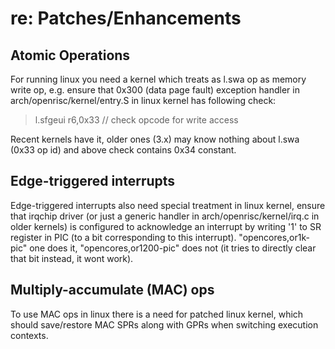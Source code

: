 # re: Patches/Enhancements

## Atomic Operations
For running linux you need a kernel which treats as l.swa op as memory write op,
e.g. ensure that 0x300 (data page fault) exception handler in arch/openrisc/kernel/entry.S in linux kernel has following check:

> l.sfgeui r6,0x33                   // check opcode for write access

Recent kernels have it, older ones (3.x) may know nothing about l.swa (0x33 op id) and above check contains 0x34 constant.

## Edge-triggered interrupts
Edge-triggered interrupts also need special treatment in linux kernel, ensure that irqchip driver (or just a generic handler in arch/openrisc/kernel/irq.c in older kernels) is configured to acknowledge an interrupt by writing '1' to SR register in PIC (to a bit corresponding to this interrupt).
"opencores,or1k-pic" one does it, "opencores,or1200-pic" does not (it tries to directly clear that bit instead, it wont work).

## Multiply-accumulate (MAC) ops
To use MAC ops in linux there is a need for patched linux kernel, which should save/restore MAC SPRs along with GPRs when switching execution contexts.
